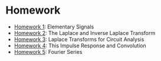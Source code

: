 # Homework

* [Homework 1](hw1): Elementary Signals
* [Homework 2](hw2): The Laplace and Inverse Laplace Transform
* [Homework 3](hw3): Laplace Transforms for Circuit Analysis
* [Homework 4](hw4): This Impulse Response and Convolution
* [Homework 5](hw5): Fourier Series
